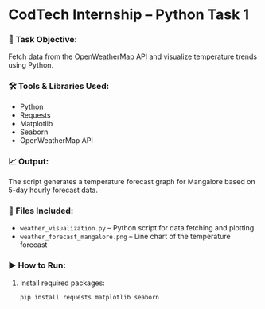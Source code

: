 # CodTech Internship – Python Task 1

### 📌 Task Objective:
Fetch data from the OpenWeatherMap API and visualize temperature trends using Python.

### 🛠️ Tools & Libraries Used:
- Python
- Requests
- Matplotlib
- Seaborn
- OpenWeatherMap API

### 📈 Output:
The script generates a temperature forecast graph for Mangalore based on 5-day hourly forecast data.

### 📂 Files Included:
- `weather_visualization.py` – Python script for data fetching and plotting
- `weather_forecast_mangalore.png` – Line chart of the temperature forecast

### ▶️ How to Run:
1. Install required packages:
   ```bash
   pip install requests matplotlib seaborn
